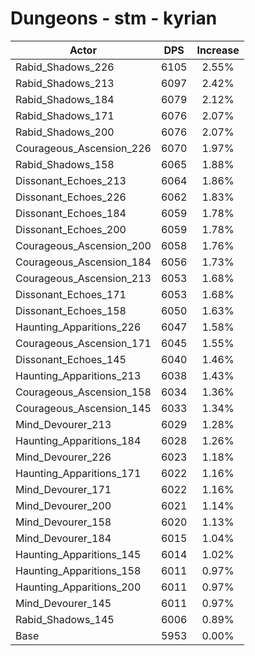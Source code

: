 # Dungeons - stm - kyrian
| Actor | DPS | Increase |
|---|:---:|:---:|
|Rabid_Shadows_226|6105|2.55%|
|Rabid_Shadows_213|6097|2.42%|
|Rabid_Shadows_184|6079|2.12%|
|Rabid_Shadows_171|6076|2.07%|
|Rabid_Shadows_200|6076|2.07%|
|Courageous_Ascension_226|6070|1.97%|
|Rabid_Shadows_158|6065|1.88%|
|Dissonant_Echoes_213|6064|1.86%|
|Dissonant_Echoes_226|6062|1.83%|
|Dissonant_Echoes_184|6059|1.78%|
|Dissonant_Echoes_200|6059|1.78%|
|Courageous_Ascension_200|6058|1.76%|
|Courageous_Ascension_184|6056|1.73%|
|Courageous_Ascension_213|6053|1.68%|
|Dissonant_Echoes_171|6053|1.68%|
|Dissonant_Echoes_158|6050|1.63%|
|Haunting_Apparitions_226|6047|1.58%|
|Courageous_Ascension_171|6045|1.55%|
|Dissonant_Echoes_145|6040|1.46%|
|Haunting_Apparitions_213|6038|1.43%|
|Courageous_Ascension_158|6034|1.36%|
|Courageous_Ascension_145|6033|1.34%|
|Mind_Devourer_213|6029|1.28%|
|Haunting_Apparitions_184|6028|1.26%|
|Mind_Devourer_226|6023|1.18%|
|Haunting_Apparitions_171|6022|1.16%|
|Mind_Devourer_171|6022|1.16%|
|Mind_Devourer_200|6021|1.14%|
|Mind_Devourer_158|6020|1.13%|
|Mind_Devourer_184|6015|1.04%|
|Haunting_Apparitions_145|6014|1.02%|
|Haunting_Apparitions_158|6011|0.97%|
|Haunting_Apparitions_200|6011|0.97%|
|Mind_Devourer_145|6011|0.97%|
|Rabid_Shadows_145|6006|0.89%|
|Base|5953|0.00%|

